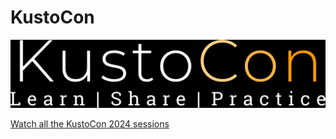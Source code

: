 # KustoCon

 ![](./Logo/kustocon_logo.png)

[Watch all the KustoCon 2024 sessions](https://www.youtube.com/watch?v=eldX4XyeUtA&list=PL9sQKc0RBCiB73e4q-847W02Rzt3qPzbR)
